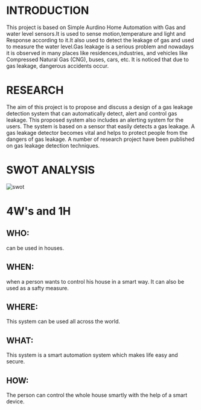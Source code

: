 # INTRODUCTION

This project is based on Simple Aurdino Home Automation with Gas and water level sensors.It is used to sense motion,temperature and light and Response according to it.It also used to detect  the leakage of gas and used to measure the water level.Gas leakage is a serious problem and nowadays it is observed in many places like residences,industries, and vehicles like Compressed Natural Gas (CNG), buses, cars, etc. It is noticed that due to gas leakage, dangerous accidents occur.

# RESEARCH

The aim of this project is to propose and discuss a design of a gas leakage detection system that can automatically detect, alert and control gas leakage. This proposed system also includes an alerting system for the users. The system is based on a sensor that
easily detects a gas leakage. A gas leakage detector becomes vital and helps to protect people from the dangers of
gas leakage. A number of research project have been published on gas leakage detection techniques.

# SWOT ANALYSIS
![swot](https://user-images.githubusercontent.com/86046024/130255013-c012d295-4883-4b62-bb43-6c38c5a3d09c.png)


# 4W's and 1H
## WHO:
can be used in houses.
## WHEN:
when a person wants to control his house in a smart way. It can also be used
as a safty measure.
## WHERE:
This system can be used all across the world. 
## WHAT:
This system is a smart automation system which makes life easy and secure.
## HOW:
The person can control the whole house smartly  with the help of a smart
device.



